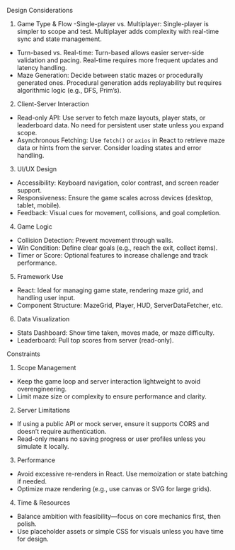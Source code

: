 Design Considerations

1. Game Type & Flow
-Single-player vs. Multiplayer: Single-player is simpler to scope and test. Multiplayer adds complexity with real-time sync and state management.
- Turn-based vs. Real-time: Turn-based allows easier server-side validation and pacing. Real-time requires more frequent updates and latency handling.
- Maze Generation: Decide between static mazes or procedurally generated ones. Procedural generation adds replayability but requires algorithmic logic (e.g., DFS, Prim’s).

2. Client-Server Interaction
- Read-only API: Use server to fetch maze layouts, player stats, or leaderboard data. No need for persistent user state unless you expand scope.
- Asynchronous Fetching: Use `fetch()` or `axios` in React to retrieve maze data or hints from the server. Consider loading states and error handling.

3. UI/UX Design
- Accessibility: Keyboard navigation, color contrast, and screen reader support.
- Responsiveness: Ensure the game scales across devices (desktop, tablet, mobile).
- Feedback: Visual cues for movement, collisions, and goal completion.

4. Game Logic
- Collision Detection: Prevent movement through walls.
- Win Condition: Define clear goals (e.g., reach the exit, collect items).
- Timer or Score: Optional features to increase challenge and track performance.

5. Framework Use
- React: Ideal for managing game state, rendering maze grid, and handling user input.
- Component Structure: MazeGrid, Player, HUD, ServerDataFetcher, etc.

6. Data Visualization
- Stats Dashboard: Show time taken, moves made, or maze difficulty.
- Leaderboard: Pull top scores from server (read-only).


Constraints

1. Scope Management
- Keep the game loop and server interaction lightweight to avoid overengineering.
- Limit maze size or complexity to ensure performance and clarity.

2. Server Limitations
- If using a public API or mock server, ensure it supports CORS and doesn’t require authentication.
- Read-only means no saving progress or user profiles unless you simulate it locally.

3. Performance
- Avoid excessive re-renders in React. Use memoization or state batching if needed.
- Optimize maze rendering (e.g., use canvas or SVG for large grids).

4. Time & Resources
- Balance ambition with feasibility—focus on core mechanics first, then polish.
- Use placeholder assets or simple CSS for visuals unless you have time for design.


